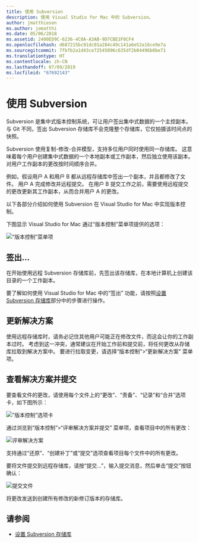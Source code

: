 ```yaml
---
title: 使用 Subversion
description: 使用 Visual Studio for Mac 中的 Subversion。
author: jmatthiesen
ms.author: jomatthi
ms.date: 05/06/2018
ms.assetid: 2400ED9C-6236-4C0A-A3AB-9D7CBE1F0CF4
ms.openlocfilehash: d687215bc91dc01a284c49c141a6e52a16ce9e7a
ms.sourcegitcommit: 7fbfb2a1d43ce72545096c635df2b04496b0be71
ms.translationtype: HT
ms.contentlocale: zh-CN
ms.lasthandoff: 07/09/2019
ms.locfileid: "67692143"
---
```

# <a name="working-with-subversion"></a>使用 Subversion

Subversion 是集中式版本控制系统，可让用户签出集中式数据的一个主控副本。 与 Git 不同，签出 Subversion 存储库不会克隆整个存储库，它仅拍摄该时间点的快照。

Subversion 使用复制-修改-合并模型，支持多位用户同时使用同一存储库。 这意味着每个用户创建集中式数据的一个本地副本或工作副本，然后独立使用该副本。 对用户工作副本的更改按时间顺序合并。

例如，假设用户 A 和用户 B 都从远程存储库中签出一个副本，并且都修改了文件。 用户 A 完成修改并远程提交。 在用户 B 提交工作之前，需要使用远程提交的更改更新其工作副本，从而合并用户 A 的更改。

以下各部分介绍如何使用 Subversion 在 Visual Studio for Mac 中实现版本控制。

下图显示 Visual Studio for Mac 通过“版本控制”菜单项提供的选项：

![“版本控制”菜单项](media/version-control-svnVersionControlMenu.png)

## <a name="checkout"></a>签出...

在开始使用远程 Subversion 存储库前，先签出该存储库，在本地计算机上创建该目录的一个工作副本。

要了解如何使用 Visual Studio for Mac 中的“签出”  功能，请按照[设置 Subversion 存储库](set-up-subversion-repository.md)部分中的步骤进行操作。

## <a name="update-solution"></a>更新解决方案

使用远程存储库时，请务必记住其他用户可能正在修改文件，而这会让你的工作副本过时。 考虑到这一冲突，通常建议在开始工作前和提交前，将任何更改从存储库拉取到解决方案中。 要进行拉取变更，请选择“版本控制”>“更新解决方案”  菜单项。

## <a name="review-solution-and-commit"></a>查看解决方案并提交

要查看文件的更改，请使用每个文件上的“更改”、“责备”、“记录”和“合并”选项卡，如下图所示：

![“版本控制”选项卡](media/version-control-vcTabs.png)

通过浏览到“版本控制”>“评审解决方案并提交”  菜单项，查看项目中的所有更改：

![评审解决方案](media/version-control-vcStatus.png)

支持通过“还原”、“创建补丁”或“提交”选项查看项目每个文件中的所有更改。

要将文件提交到远程存储库，请按“提交...”，输入提交消息，然后单击“提交”按钮确认：

![提交文件](media/version-control-svnCommit.png)

将更改发送到创建所有修改的新修订版本的存储库。

## <a name="see-also"></a>请参阅

- [设置 Subversion 存储库](set-up-subversion-repository.md)

